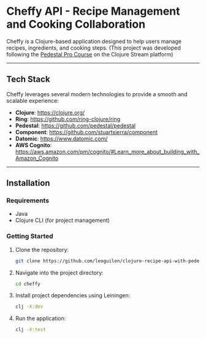# Cheffy API - Recipe Management and Cooking Collaboration

Cheffy is a Clojure-based application designed to help users manage recipes, ingredients, and cooking steps. (This project was developed following the [Pedestal Pro Course](https://www.jacekschae.com/view/courses/learn-pedestal-pro) on the Clojure Stream platform)

---

## Tech Stack

Cheffy leverages several modern technologies to provide a smooth and scalable experience:

- **Clojure**: https://clojure.org/
- **Ring**: https://github.com/ring-clojure/ring
- **Pedestal**: https://github.com/pedestal/pedestal
- **Component**: https://github.com/stuartsierra/component
- **Datomic**: https://www.datomic.com/
- **AWS Cognito**: https://aws.amazon.com/pm/cognito/#Learn_more_about_building_with_Amazon_Cognito
---

## Installation

### Requirements

- Java 
- Clojure CLI (for project management)

### Getting Started

1. Clone the repository:

   ```bash
   git clone https://github.com/leoguilen/clojure-recipe-api-with-pedestal-components-datomic.git cheffy

2. Navigate into the project directory:

    ```bash
    cd cheffy
    ```

3. Install project dependencies using Leiningen:

    ```bash
    clj -X:dev
    ```

3. Run the application:

    ```bash
    clj -X:test
    ```
